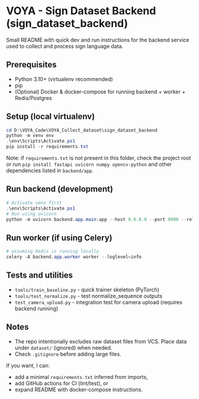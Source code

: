 # VOYA - Sign Dataset Backend (sign_dataset_backend)

Small README with quick dev and run instructions for the backend service used to collect and process sign language data.

## Prerequisites
- Python 3.10+ (virtualenv recommended)
- pip
- (Optional) Docker & docker-compose for running backend + worker + Redis/Postgres

## Setup (local virtualenv)
```powershell
cd D:\VOYA_Code\VOYA_Collect_dataset\sign_dataset_backend
python -m venv env
.\env\Scripts\Activate.ps1
pip install -r requirements.txt
```

Note: if `requirements.txt` is not present in this folder, check the project root or run `pip install fastapi uvicorn numpy opencv-python` and other dependencies listed in `backend/app`.

## Run backend (development)
```powershell
# Activate venv first
.\env\Scripts\Activate.ps1
# Run using uvicorn
python -m uvicorn backend.app.main:app --host 0.0.0.0 --port 8000 --reload
```

## Run worker (if using Celery)
```powershell
# assuming Redis is running locally
celery -A backend.app.worker worker --loglevel=info
```

## Tests and utilities
- `tools/train_baseline.py` - quick trainer skeleton (PyTorch)
- `tools/test_normalize.py` - test normalize_sequence outputs
- `test_camera_upload.py` - integration test for camera upload (requires backend running)

## Notes
- The repo intentionally excludes raw dataset files from VCS. Place data under `dataset/` (ignored) when needed.
- Check `.gitignore` before adding large files.

If you want, I can:
- add a minimal `requirements.txt` inferred from imports,
- add GitHub actions for CI (lint/test), or
- expand README with docker-compose instructions.
